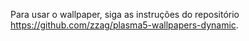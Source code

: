 Para usar o wallpaper, siga as instruções do repositório <a href="https://github.com/zzag/plasma5-wallpapers-dynamic">https://github.com/zzag/plasma5-wallpapers-dynamic</a>.
